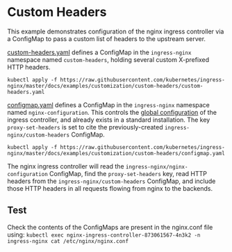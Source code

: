 # Custom Headers

This example demonstrates configuration of the nginx ingress controller via
a ConfigMap to pass a custom list of headers to the upstream
server.

[custom-headers.yaml](custom-headers.yaml) defines a ConfigMap in the `ingress-nginx` namespace named `custom-headers`, holding several custom X-prefixed HTTP headers.

```console
kubectl apply -f https://raw.githubusercontent.com/kubernetes/ingress-nginx/master/docs/examples/customization/custom-headers/custom-headers.yaml
```

[configmap.yaml](configmap.yaml) defines a ConfigMap in the `ingress-nginx` namespace named `nginx-configuration`. This controls the [global configuration](../../../user-guide/nginx-configuration/configmap.md) of the ingress controller, and already exists in a standard installation. The key `proxy-set-headers` is set to cite the previously-created `ingress-nginx/custom-headers` ConfigMap.

```console
kubectl apply -f https://raw.githubusercontent.com/kubernetes/ingress-nginx/master/docs/examples/customization/custom-headers/configmap.yaml
```

The nginx ingress controller will read the `ingress-nginx/nginx-configuration` ConfigMap, find the `proxy-set-headers` key, read HTTP headers from the `ingress-nginx/custom-headers` ConfigMap, and include those HTTP headers in all requests flowing from nginx to the backends.

## Test

Check the contents of the ConfigMaps are present in the nginx.conf file using:
`kubectl exec nginx-ingress-controller-873061567-4n3k2 -n ingress-nginx cat /etc/nginx/nginx.conf`
